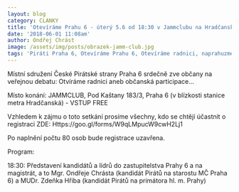 ```yaml
---
layout: blog
category: CLANKY
title: 'Otevíráme Prahu 6 - úterý 5.6 od 18:30 v Jammclubu na Hradčanské'
date: '2018-06-01 11:08am'
author: Ondřej Chrást
image: /assets/img/posts/obrazek-jamm-club.jpg
tags: 'Piráti Praha 6, Otevíráme Prahu 6, Otevíráme radnici, naprahuzmeny'
---
```

Místní sdružení České Pirátské strany Praha 6 srdečně zve občany na veřejnou debatu: Otvíráme radnici aneb občanská participace...

Místo konání: JAMMCLUB, Pod Kaštany 183/3, Praha 6 (v blízkosti stanice metra Hradčanská) - VSTUP FREE

Vzhledem k zájmu o toto setkání prosíme všechny, kdo se chtějí účastnit o registraci ZDE: Https://goo.gl/forms/W9qLMpucW9cwH2Lj1

Po naplnění počtu 80 osob bude registrace uzavřena.

Program:

18:30: Představení kandidátů a lídrů do zastupitelstva Prahy 6 a na magistrát, a to Mgr. Ondřeje Chrásta (kandidát Pirátů na starostu MČ Praha 6) a MUDr. Zdeňka Hřiba (kandidát Pirátů na primátora hl. m. Prahy)
